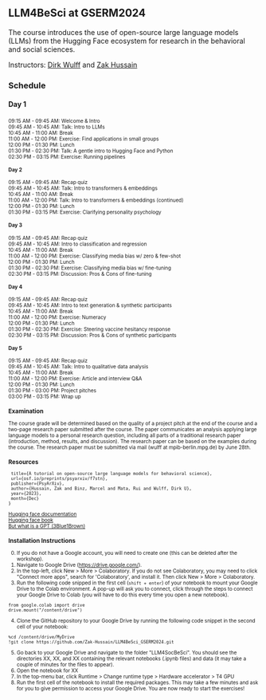 ## LLM4BeSci at GSERM2024

The course introduces the use of open-source large language models (LLMs) from the Hugging Face ecosystem for research in the behavioral and social sciences. 

Instructors: [Dirk Wulff](https://www.mpib-berlin.mpg.de/person/93374/2549) and [Zak Hussain](https://zak-hussain.github.io/)

### Schedule

#### Day 1
<font style="font-size:10">09:15 AM - 09:45 AM: Welcome & Intro<br>
09:45 AM - 10:45 AM: Talk: Intro to LLMs<br>
10:45 AM - 11:00 AM: Break<br>
11:00 AM - 12:00 PM: Exercise: Find applications in small groups<br>
12:00 PM - 01:30 PM: Lunch<br>
01:30 PM - 02:30 PM: Talk: A gentle intro to Hugging Face and Python<br>
02:30 PM - 03:15 PM: Exercise: Running pipelines<br>

#### Day 2
09:15 AM - 09:45 AM: Recap quiz<br>
09:45 AM - 10:45 AM: Talk: Intro to transformers & embeddings<br>
10:45 AM - 11:00 AM: Break<br>
11:00 AM - 12:00 PM: Talk: Intro to transformers & embeddings (continued)<br>
12:00 PM - 01:30 PM: Lunch<br>
01:30 PM - 03:15 PM: Exercise: Clarifying personality psychology<br>

#### Day 3
09:15 AM - 09:45 AM: Recap quiz<br>
09:45 AM - 10:45 AM: Intro to classification and regression<br>
10:45 AM - 11:00 AM: Break<br>
11:00 AM - 12:00 PM: Exercise: Classifying media bias w/ zero & few-shot<br>
12:00 PM - 01:30 PM: Lunch<br>
01:30 PM - 02:30 PM: Exercise: Classifying media bias w/ fine-tuning<br>
02:30 PM - 03:15 PM: Discussion: Pros & Cons of fine-tuning<br>

#### Day 4
09:15 AM - 09:45 AM: Recap quiz<br>
09:45 AM - 10:45 AM: Intro to text generation & synthetic participants<br>
10:45 AM - 11:00 AM: Break<br>
11:00 AM - 12:00 PM: Exercise: Numeracy<br>
12:00 PM - 01:30 PM: Lunch<br>
01:30 PM - 02:30 PM: Exercise: Steering vaccine hesitancy response<br>
02:30 PM - 03:15 PM: Discussion: Pros & Cons of synthetic participants<br>

#### Day 5
09:15 AM - 09:45 AM: Recap quiz<br>
09:45 AM - 10:45 AM: Talk: Intro to qualitative data analysis<br>
10:45 AM - 11:00 AM: Break<br>
11:00 AM - 12:00 PM: Exercise: Article and interview Q&A<br>
12:00 PM - 01:30 PM: Lunch<br>
01:30 PM - 03:00 PM: Project pitches<br>
03:00 PM - 03:15 PM: Wrap up<br>

### Examination
The course grade will be determined based on the quality of a project pitch at the end of the course and a two-page research paper submitted after the course. The paper communicates an analysis applying large language models to a personal research question, including all parts of a traditional research paper (introduction, method, results, and discussion). The research paper can be based on the examples during the course. The research paper must be submitted via mail (wulff at mpib-berlin.mpg.de) by June 28th.      

### Resources
```@misc{hussain_binz_mata_wulff_2023,
 title={A tutorial on open-source large language models for behavioral science},
 url={osf.io/preprints/psyarxiv/f7stn},
 publisher={PsyArXiv},
 author={Hussain, Zak and Binz, Marcel and Mata, Rui and Wulff, Dirk U},
 year={2023},
 month={Dec}
}
```
[Hugging face documentation](https://huggingface.co/docs)<br>
[Hugging face book](https://transformersbook.com/)<br>
[But what is a GPT (3Blue1Brown)](https://www.youtube.com/watch?v=wjZofJX0v4M&list=PLZHQObOWTQDNU6R1_67000Dx_ZCJB-3pi&index=5)<br>

### Installation Instructions
0. If you do not have a Google account, you will need to create one (this can be deleted after the workshop).
1. Navigate to Google Drive (https://drive.google.com/).
2. In the top-left, click New > More > Colaboratory. If you do not see Colaboratory, you may need to click "Connect more apps", 
search for 'Colaboratory', and install it. Then click New > More > Colaboratory.
3. Run the following code snipped in the first cell (```shift + enter```) of your notebook to mount your Google Drive to the Colab environment.
A pop-up will ask you to connect, click through the steps to connect your Google Drive to Colab (you will have to do this
every time you open a new notebook).
```
from google.colab import drive
drive.mount("/content/drive")
```
4. Clone the GitHub repository to your Google Drive by running the following code snippet in the second cell of your notebook:
```
%cd /content/drive/MyDrive
!git clone https://github.com/Zak-Hussain/LLM4BeSci_GSERM2024.git
```
5. Go back to your Google Drive and navigate to the folder "LLM4SocBeSci". You should see the directories XX, XX, and XX 
containing the relevant notebooks (.ipynb files) and data (it may take  a couple of minutes for the files to appear).
6. Open the notebook for XX 
7. In the top-menu bar, click Runtime > Change runtime type > Hardware accelerator > T4 GPU
8. Run the first cell of the notebook to install the required packages. This may take a few minutes and ask for you to
give permission to access your Google Drive. 
You are now ready to start the exercises!

